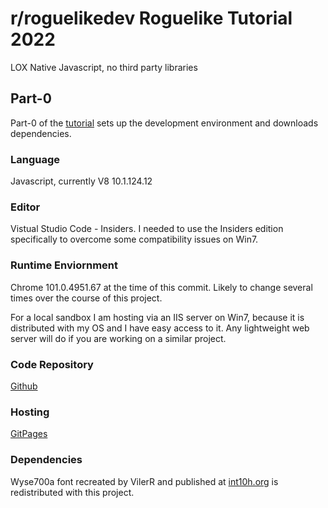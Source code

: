 # r/roguelikedev Roguelike Tutorial 2022
LOX
Native Javascript, no third party libraries

##  Part-0
Part-0 of the [tutorial](https://rogueliketutorials.com/tutorials/tcod/v2/part-0/) sets up the development environment and downloads dependencies.

### Language
Javascript, currently V8 10.1.124.12 

### Editor
Vistual Studio Code - Insiders.  I needed to use the Insiders edition specifically to overcome some compatibility issues on Win7.

### Runtime Enviornment
Chrome 101.0.4951.67 at the time of this commit.  Likely to change several times over the course of this project.

For a local sandbox I am hosting via an IIS server on Win7, because it is distributed with my OS and I have easy access to it.  Any lightweight web server will do if you are working on a similar project.

### Code Repository
[Github](https://github.com/mootootwo/lox)

### Hosting
[GitPages](https://mootootwo.github.io/lox/)

### Dependencies
Wyse700a font recreated by VilerR and published at [int10h.org](https://int10h.org/oldschool-pc-fonts/) is redistributed with this project.